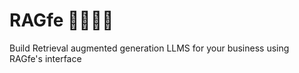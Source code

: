 # RAGfe 🧑🏻‍💻🧠  
Build Retrieval augmented generation LLMS for your business using RAGfe's interface
